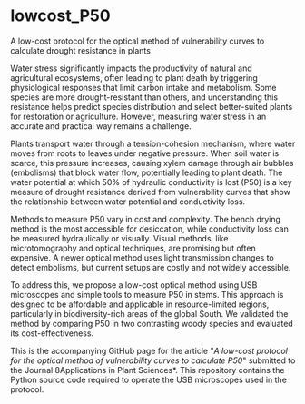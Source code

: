 # lowcost_P50
A low-cost protocol for the optical method of vulnerability curves to calculate drought resistance in plants

Water stress significantly impacts the productivity of natural and agricultural ecosystems, often leading to plant death by triggering physiological responses that limit carbon intake and metabolism. Some species are more drought-resistant than others, and understanding this resistance helps predict species distribution and select better-suited plants for restoration or agriculture. However, measuring water stress in an accurate and practical way remains a challenge.

Plants transport water through a tension-cohesion mechanism, where water moves from roots to leaves under negative pressure. When soil water is scarce, this pressure increases, causing xylem damage through air bubbles (embolisms) that block water flow, potentially leading to plant death. The water potential at which 50% of hydraulic conductivity is lost (P50) is a key measure of drought resistance derived from vulnerability curves that show the relationship between water potential and conductivity loss.

Methods to measure P50 vary in cost and complexity. The bench drying method is the most accessible for desiccation, while conductivity loss can be measured hydraulically or visually. Visual methods, like microtomography and optical techniques, are promising but often expensive. A newer optical method uses light transmission changes to detect embolisms, but current setups are costly and not widely accessible.

To address this, we propose a low-cost optical method using USB microscopes and simple tools to measure P50 in stems. This approach is designed to be affordable and applicable in resource-limited regions, particularly in biodiversity-rich areas of the global South. We validated the method by comparing P50 in two contrasting woody species and evaluated its cost-effectiveness.

This is the accompanying GitHub page for the article "*A low-cost protocol for the optical method of vulnerability curves to calculate P50*" submitted to the Journal 8Applications in Plant Sciences*. This repository contains the Python source code required to operate the USB microscopes used in the protocol.
